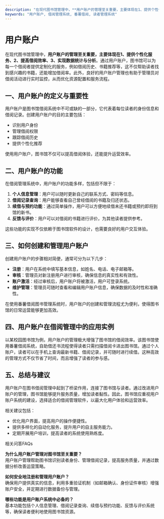 ```yaml
---
description: "在现代图书馆管理中，**用户账户的管理至关重要，主要体现在1、提供个性化服务、2、提高借阅效率、3、实现数据统计与分析**。通过用户账户，图书馆可以为每一个借阅者提供定制化的服务，例如借阅历史、书籍推荐等，这不仅帮助读者找到感兴趣的书籍，还能增加借阅率。此外，良好的用户账户管理也有助于管理员对借阅活动进行实时监控，从而优化资源配置和服务流程。"
keywords: "用户账户, 借阅管理系统, 番薯借阅, 读者管理系统"
---
```

# 用户账户

在现代图书馆管理中，**用户账户的管理至关重要，主要体现在1、提供个性化服务、2、提高借阅效率、3、实现数据统计与分析**。通过用户账户，图书馆可以为每一个借阅者提供定制化的服务，例如借阅历史、书籍推荐等，这不仅帮助读者找到感兴趣的书籍，还能增加借阅率。此外，良好的用户账户管理也有助于管理员对借阅活动进行实时监控，从而优化资源配置和服务流程。

## **一、用户账户的定义与重要性**

用户账户是图书馆借阅系统中不可或缺的一部分，它代表着每位读者的身份信息和借阅记录。创建用户账户的目的主要包括：

- 识别用户身份
- 管理借阅权限
- 跟踪借阅历史
- 提供个性化推荐

使用用户账户，图书馆不仅可以提高借阅体验，还能提升运营效率。

## **二、用户账户的功能**

在借阅管理系统中，用户账户的功能多样，包括但不限于：

1. **个人信息管理**：用户可以随时更新自己的联系方式、密码等信息。
2. **借阅记录查询**：用户能够查看自己曾经借阅的书籍及归还状态。
3. **续借与预约功能**：通过简单操作，用户可以方便地续借未还书籍或预约即将到馆的新书。
4. **反馈与评价**：用户可以对借阅的书籍进行评价，为其他读者提供参考。

这些功能的实现不仅依赖于图书馆软件的设计，也需要良好的用户交互体验。

## **三、如何创建和管理用户账户**

创建用户账户的步骤相对简便，通常可分为以下几步：

- **注册**：用户在系统中填写基本信息，如姓名、电话、电子邮箱等。
- **审核**：管理员对新注册用户进行审核，确保信息的真实性和有效性。
- **账户激活**：经过审核后，用户账户将被激活，用户可登录系统。
- **维护管理**：管理员可随时查看和编辑用户账户信息，确保数据的及时性和准确性。

在使用番薯借阅图书管理系统时，用户账户的创建和管理流程尤为便利，使得图书馆的日常运营能够更加高效。

## **四、用户账户在借阅管理中的应用实例**

以某校园图书馆为例，用户账户的管理极大增强了图书馆的借阅效率。该图书馆使用番薯借阅系统，自助借还书流程使得读者只需扫描借阅卡进出图书馆。通过个人账户，读者可以在手机上查询最新书籍、借阅记录，并可随时进行续借。这种高效的管理方式不仅节省了时间，而且增强了读者的参与感。

## **五、总结与建议**

用户账户在图书借阅管理中起到了桥梁作用，连接了图书馆与读者。通过改进用户账户的管理，图书馆能够提升服务质量，增加读者黏性。因此，图书馆应重视用户账户系统的建设，选择适合的借阅管理软件，以最大化用户体验和运营效率。

相关建议包括：

- 优化用户界面，提高用户的操作便捷性。
- 提供多样化的自动化服务，提升用户的自主服务能力。
- 定期开展用户培训，提高读者的系统使用熟练度。

相关问答FAQs

**为什么用户账户管理对图书馆至关重要？**  
用户账户管理帮助图书馆识别读者身份、管理借阅记录，提高服务质量，并通过数据分析改善运营策略。

**如何安全地注册和管理用户账户？**  
确保用户提供真实的信息，利用多重验证机制（如邮箱确认、身份证件审核）增强账户安全，并定期进行数据备份与管理。

**哪些功能是用户账户系统中必备的？**  
基本功能包括个人信息管理、借阅记录查询、续借与预约功能、反馈与评价系统等，确保读者便利地使用图书馆资源。

